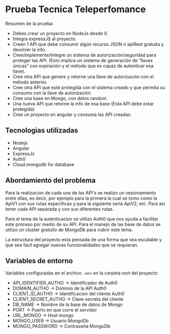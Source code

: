 # Prueba Tecnica Teleperfomance

Resumen de la prueba:

- Debes crear un proyecto en NodeJs desde 0.
- Integra expressJS al proyecto.
- Creen 1 API que debe consumir algún recurso JSON o apiRest gratuita y devolver la info.
- Cree/implemente/Integre un sistema de autorización/seguridad para proteger las API. (Esto implica un sistema de generación de “llaves únicas” con expiración y el método que es capaz de autenticar esa llave).
- Cree otra API que genere y retorne una llave de autorización con el método anterior.
- Cree otra API que esté protegida con el sistema creado y que permita su consumo con la llave de autorización.
- Cree una base en Mongo, con datos random.
- Una nueva API que retorne la info de esa base (Esta API debe estar protegida)
- Cree un proyecto en angular y consuma las API creadas.

## Tecnologias utilizadas

- Nodejs
- Angular
- ExpressJs
- Auth0
- Cloud.mongodb for database

## Abordamiento del problema

Para la realizacion de cada una de las API's se realizo un vesionamiento entre ellas, es decir, por ejemplo para la primera la cual se tomo como la ApiV1 con sus rutas especificas y para la siguiente seria ApiV2, etc. Para asi tener cada API separada y con sus diferentes rutas.

Para el tema de la autenticacion se utilizo Auth0 que nos ayuda a facilitar este proceso por medio de su API. Para el manejo de las base de datos se utilizo un cluster gratuito de MongoDb para cubrir este tema.

La estructura del proyecto esta pensada de una forma que sea escalable y que sea facil agregar nuevas funcionalidades que se requieran.

## Variables de entorno

Variables configuradas en el archivo  `.env` en la carpeta root del proyecto

- API_IDENTIFIER_AUTHO -> Identificador de Auth0
- DOMAIN_AUTHO -> Dominio de la API Auth0
- CLIENT_ID_AUTHO -> Identificacion del cliente Auth0
- CLIENT_SECRET_AUTHO -> Clave secreta del cliente
- DB_NAME -> Nombre de la base de datos de Mongo
- PORT -> Puerto en que corre el servidor
- URL_MONGO -> Host mongo
- MONGO_USER -> Usuario MongoDb
- MONGO_PASSWORD -> Contraseña MongoDb